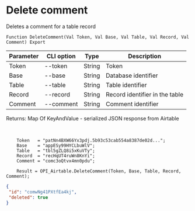﻿---
sidebar_position: 4
---

# Delete comment
 Deletes a comment for a table record



`Function DeleteComment(Val Token, Val Base, Val Table, Val Record, Val Comment) Export`

  | Parameter | CLI option | Type | Description |
  |-|-|-|-|
  | Token | --token | String | Token |
  | Base | --base | String | Database identifier |
  | Table | --table | String | Table identifier |
  | Record | --record | String | Record identifier in the table |
  | Comment | --comment | String | Comment identifier |

  
  Returns:  Map Of KeyAndValue - serialized JSON response from Airtable

<br/>




```bsl title="Code example"
    Token   = "patNn4BXW66Yx3pdj.5b93c53cab554a8387de02d...";
    Base    = "appESy99HYCLbuWlV";
    Table   = "tbl5gZLQ8i5xKuVTy";
    Record  = "recHqUT4ruWn8KnYi";
    Comment = "comc3oQtvx4mn0pdu";

    Result = OPI_Airtable.DeleteComment(Token, Base, Table, Record, Comment);
```
 



```json title="Result"
{
 "id": "comwNg41PXtfEa4kj",
 "deleted": true
}
```
